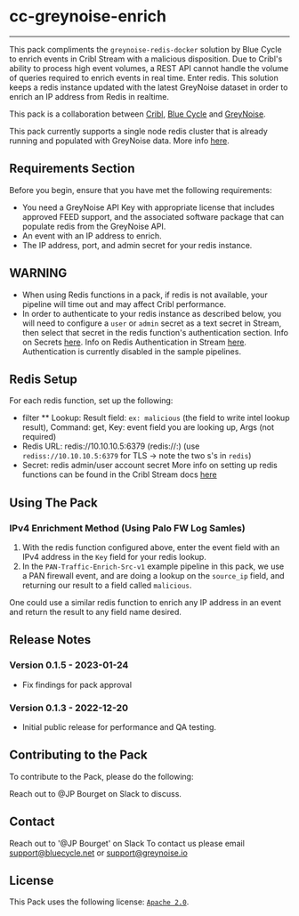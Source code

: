 # cc-greynoise-enrich
----

This pack compliments the `greynoise-redis-docker` solution by Blue Cycle to enrich events in Cribl Stream with a malicious disposition. Due to Cribl's ability to process high event volumes, a REST API cannot handle the volume of queries required to enrich events in real time. Enter redis. This solution keeps a redis instance updated with the latest GreyNoise dataset in order to enrich an IP address from Redis in realtime.

This pack is a collaboration between [Cribl](https://cribl.io), [Blue Cycle](https://www.bluecycle.net) and [GreyNoise](https://www.greynoise.io). 

This pack currently supports a single node redis cluster that is already running and populated with GreyNoise data. More info [here](https://docs.cribl.io/stream/redis-function).

## Requirements Section

Before you begin, ensure that you have met the following requirements:

* You need a GreyNoise API Key with appropriate license that includes approved FEED support, and the associated software package that can populate redis from the GreyNoise API.
* An event with an IP address to enrich.
* The IP address, port, and admin secret for your redis instance.

## WARNING
* When using Redis functions in a pack, if redis is not available, your pipeline will time out and may affect Cribl performance.
* In order to authenticate to your redis instance as described below, you will need to configure a `user` or `admin` secret as a text secret in Stream, then select that secret in the redis function's authentication section. Info on Secrets [here](https://docs.cribl.io/stream/securing-and-monitoring/#accessing-secrets). Info on Redis Authentication in Stream [here](https://docs.cribl.io/stream/redis-function#authentication-method). Authentication is currently disabled in the sample pipelines.


## Redis Setup

For each redis function, set up the following:
* filter
** Lookup: Result field: `ex: malicious` (the field to write intel lookup result), Command: get, Key: event field you are looking up, Args (not required)
* Redis URL: redis://10.10.10.5:6379 (redis://<IP>:<port>) (use `rediss://10.10.10.5:6379` for TLS -> note the two s's in `redis`)
* Secret: redis admin/user account secret
More info on setting up redis functions can be found in the Cribl Stream docs [here](https://docs.cribl.io/stream/redis-function)


## Using The Pack

### IPv4 Enrichment Method (Using Palo FW Log Samles)

1. With the redis function configured above, enter the event field with an IPv4 address in the `Key` field for your redis lookup.
2. In the `PAN-Traffic-Enrich-Src-v1` example pipeline in this pack, we use a PAN firewall event, and are doing a lookup on the `source_ip` field, and returning our result to a field called `malicious`.

One could use a similar redis function to enrich any IP address in an event and return the result to any field name desired.


## Release Notes

### Version 0.1.5 - 2023-01-24
- Fix findings for pack approval

### Version 0.1.3 - 2022-12-20
- Initial public release for performance and QA testing.



## Contributing to the Pack
To contribute to the Pack, please do the following:

Reach out to @JP Bourget on Slack to discuss.


## Contact
Reach out to '@JP Bourget' on Slack
To contact us please email support@bluecycle.net or support@greynoise.io

## License
This Pack uses the following license: [`Apache 2.0`](https://www.apache.org/licenses/LICENSE-2.0.txt).
